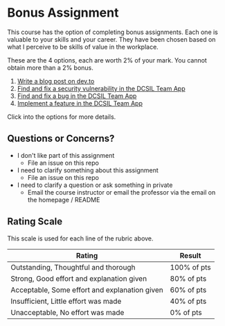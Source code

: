 # Bonus Assignment

This course has the option of completing bonus assignments. Each one is valuable to your skills and your career. They have been chosen based on what I perceive to be skills of value in the workplace.

These are the 4 options, each are worth 2% of your mark. You cannot obtain more than a 2% bonus.

1. [Write a blog post on dev.to](./bonus/option_1.md)
2. [Find and fix a security vulnerability in the DCSIL Team App](./bonus/option_2.md)
3. [Find and fix a bug in the DCSIL Team App](./bonus/option_3_4.md)
4. [Implement a feature in the DCSIL Team App](./bonus/option_3_4.md)

Click into the options for more details.

## Questions or Concerns?

* I don't like part of this assignment
  * File an issue on this repo
* I need to clarify something about this assignment
  * File an issue on this repo
* I need to clarify a question or ask something in private
  * Email the course instructor or email the professor via the email on the homepage / README

## Rating Scale

This scale is used for each line of the rubric above.

| Rating | Result |
| --- | --- |
| Outstanding, Thoughtful and thorough | 100% of pts | 
| Strong, Good effort and explanation given | 80% of pts |
| Acceptable, Some effort and explanation given | 60% of pts |
| Insufficient, Little effort was made | 40% of pts |
| Unacceptable, No effort was made | 0% of pts |
